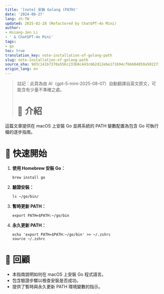 ```yaml
---
title: '[note] 安裝 Golang (PATH)'
date: '2024-08-27'
lang: zh-TW
updated: 2025-02-28 (Refactored by ChatGPT-4o Mini)
author:
- Hsiang-Jen Li
- ' & ChatGPT-4o Mini'
tags:
- go
toc: true
translation_key: note-installation-of-golang-path
slug: note-installation-of-golang-path
source_sha: 9d3c141b7370a556c233b0c443c662d12ebe171694cfbb684859a502273b15a6
origin_lang: en
---
```


> 註記：此頁為由 AI（gpt-5-mini-2025-08-07）自動翻譯自英文原文，可能含有少量不準確之處。
> 
> # 📌 介紹
這篇文章提供在 macOS 上安裝 Go 並將系統的 PATH 變數配置為包含 Go 可執行檔的逐步指南。
<!-- more -->

# 🚀 快速開始
1. **使用 Homebrew 安裝 Go：**
   ```shell
   brew install go
   ```

2. **驗證安裝：**
   ```shell
   ls ~/go/bin/
   ```

3. **暫時更新 PATH：**
   ```shell
   export PATH=$PATH:~/go/bin
   ```

4. **永久更新 PATH：**
   ```shell
   echo 'export PATH=$PATH:~/go/bin' >> ~/.zshrc
   source ~/.zshrc
   ```

# 🔁 回顧
- 本指南說明如何在 macOS 上安裝 Go 程式語言。
- 包含驗證步驟以檢查安裝是否成功。
- 提供了暫時與永久更新 PATH 環境變數的指示。
